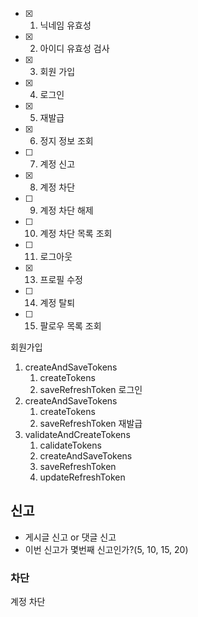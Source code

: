 
- [x] 1. 닉네임 유효성 
- [x] 2. 아이디 유효성 검사
- [x] 3. 회원 가입
- [x] 4. 로그인
- [x] 5. 재발급
- [x] 6. 정지 정보 조회
- [ ] 7. 계정 신고
- [x] 8. 계정 차단
- [ ] 9. 계정 차단 해제
- [ ] 10. 계정 차단 목록 조회
- [ ] 11. 로그아웃
- [x] 13. 프로필 수정
- [ ] 14. 계정 탈퇴
- [ ] 15. 팔로우 목록 조회

회원가입 
1. createAndSaveTokens
	1. createTokens
	2. saveRefreshToken
로그인
1. createAndSaveTokens
	1. createTokens
	2. saveRefreshToken
재발급
1. validateAndCreateTokens
	1. calidateTokens
	2. createAndSaveTokens
	3. saveRefreshToken
	4. updateRefreshToken


## 신고
- 게시글 신고 or 댓글 신고
- 이번 신고가 몇번째 신고인가?(5, 10, 15, 20)
### 차단
계정 차단